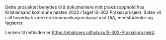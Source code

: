 Dette prosjektet benyttes til å dokumentere mitt praksisopphold hos Kristiansand kommune høsten 2022 i faget IS-302 Praksisprosjekt. Siden vil i all hovedsak være en kommunikasjonskanal mot UiA, medstudenter og faglærer.

Lenken til nettsiden er https://ehalsnes.github.io/IS-302-Praksisprosjekt/.
